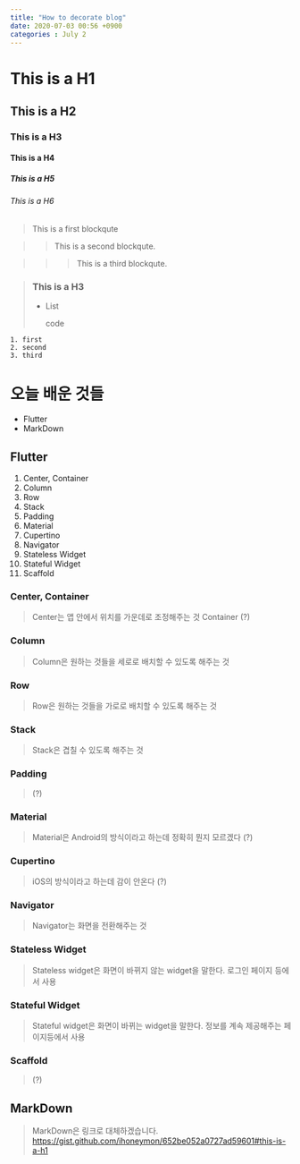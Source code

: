 ```yaml
---
title: "How to decorate blog"
date: 2020-07-03 00:56 +0900
categories : July 2
---
```


# This is a H1
## This is a H2
### This is a H3
#### This is a H4
##### This is a H5
###### This is a H6

> This is a first blockqute

>> This is a second blockqute.

>>> This is a third blockqute.

> ### This is a H3
> + List
>
> 	code

	1. first
	2. second
	3. third

# 오늘 배운 것들

+ Flutter
+ MarkDown

## Flutter

1. Center, Container
1. Column
1. Row
1. Stack
1. Padding
1. Material
1. Cupertino
1. Navigator
1. Stateless Widget
1. Stateful Widget
1. Scaffold

### Center, Container

> Center는 앱 안에서 위치를 가운데로 조정해주는 것
> Container (?)


### Column

> Column은 원하는 것들을 세로로 배치할 수 있도록 해주는 것

### Row

> Row은 원하는 것들을 가로로 배치할 수 있도록 해주는 것

### Stack

> Stack은 겹칠 수 있도록 해주는 것

### Padding

> (?)

### Material

> Material은 Android의 방식이라고 하는데 정확히 뭔지 모르겠다 (?)

### Cupertino

> iOS의 방식이라고 하는데 감이 안온다 (?)

### Navigator

> Navigator는 화면을 전환해주는 것

### Stateless Widget

> Stateless widget은 화면이 바뀌지 않는 widget을 말한다.
> 로그인 페이지 등에서 사용

### Stateful Widget

> Stateful widget은 화면이 바뀌는 widget을 말한다.
> 정보를 계속 제공해주는 페이지등에서 사용

### Scaffold

> (?)

## MarkDown

> MarkDown은 링크로 대체하겠습니다.
> https://gist.github.com/ihoneymon/652be052a0727ad59601#this-is-a-h1

